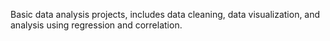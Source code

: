 Basic data analysis projects, includes data cleaning, data visualization, and analysis using regression and correlation.

